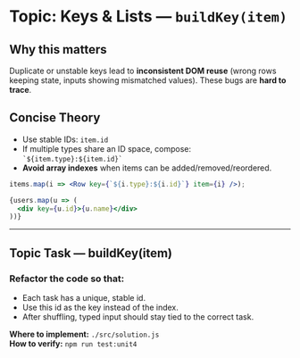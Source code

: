 # Topic: Keys & Lists — `buildKey(item)`

## Why this matters
Duplicate or unstable keys lead to **inconsistent DOM reuse** (wrong rows keeping state, inputs showing mismatched values). These bugs are **hard to trace**.

## Concise Theory
- Use stable IDs: `item.id`
- If multiple types share an ID space, compose: `` `${item.type}:${item.id}` ``
- **Avoid array indexes** when items can be added/removed/reordered.
```jsx
items.map(i => <Row key={`${i.type}:${i.id}`} item={i} />);

{users.map(u => (
  <div key={u.id}>{u.name}</div>
))}
```

---

## Topic Task — **buildKey(item)**
### Refactor the code so that:
 - Each task has a unique, stable id.
 - Use this id as the key instead of the index.
 - After shuffling, typed input should stay tied to the correct task.

**Where to implement:** `./src/solution.js`  
**How to verify:** `npm run test:unit4`
